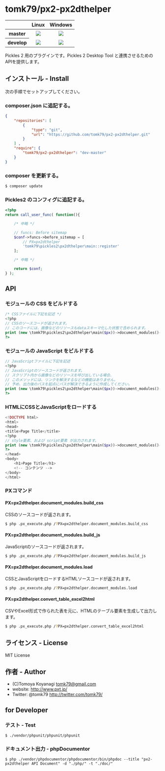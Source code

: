 tomk79/px2-px2dthelper
======================

<table>
  <thead>
    <tr>
      <th></th>
      <th>Linux</th>
      <th>Windows</th>
    </tr>
  </thead>
  <tbody>
    <tr>
      <th>master</th>
      <td align="center">
        <a href="https://travis-ci.org/tomk79/px2-px2dthelper"><img src="https://secure.travis-ci.org/tomk79/px2-px2dthelper.svg?branch=master"></a>
      </td>
      <td align="center">
        <a href="https://ci.appveyor.com/project/tomk79/px2-px2dthelper"><img src="https://ci.appveyor.com/api/projects/status/3k5v9pp5xh5kdcbe/branch/master?svg=true"></a>
      </td>
    </tr>
    <tr>
      <th>develop</th>
      <td align="center">
        <a href="https://travis-ci.org/tomk79/px2-px2dthelper"><img src="https://secure.travis-ci.org/tomk79/px2-px2dthelper.svg?branch=develop"></a>
      </td>
      <td align="center">
        <a href="https://ci.appveyor.com/project/tomk79/px2-px2dthelper"><img src="https://ci.appveyor.com/api/projects/status/3k5v9pp5xh5kdcbe/branch/develop?svg=true"></a>
      </td>
    </tr>
  </tbody>
</table>


Pickles 2 用のプラグインです。Pickles 2 Desktop Tool と連携させるためのAPIを提供します。

## インストール - Install

次の手順でセットアップしてください。

### composer.json に追記する。

```json
{
    "repositories": [
        {
            "type": "git",
            "url": "https://github.com/tomk79/px2-px2dthelper.git"
        }
    ] ,
    "require": {
        "tomk79/px2-px2dthelper": "dev-master"
    }
}
```

### composer を更新する。

```bash
$ composer update
```

### Pickles2 のコンフィグに追記する。
```php
<?php
return call_user_func( function(){

    /* 中略 */

	// funcs: Before sitemap
	$conf->funcs->before_sitemap = [
		// PX=px2dthelper
		'tomk79\pickles2\px2dthelper\main::register'
	];

    /* 中略 */

	return $conf;
} );
```

## API

### モジュールの CSS をビルドする

```php
/* CSSファイルに下記を記述 */
<?php
// CSSのソースコードが返されます。
// このコードには、画像などのリソースもdataスキーマ化した状態で含められます。
print (new \tomk79\pickles2\px2dthelper\main($px))->document_modules()->build_css();
?>
```

### モジュールの JavaScript をビルドする

```php
// JavaScriptファイルに下記を記述
<?php
// JavaScriptのソースコードが返されます。
// スクリプト内から画像などのリソースを呼び出している場合、
// このメソッドには、リンクを解決するなどの機能はありません。
// 予め、出力後のパスを起点にパスが解決できるように作成してください。
print (new \tomk79\pickles2\px2dthelper\main($px))->document_modules()->build_js();
?>
```

### HTMLにCSSとJavaScriptをロードする

```php
<!DOCTYPE html>
<html>
<head>
<title>Page Title</title>
<?php
// style要素、および script要素 が出力されます。
print (new \tomk79\pickles2\px2dthelper\main($px))->document_modules()->load();
?>
</head>
<body>
    <h1>Page Title</h1>
    <!-- コンテンツ -->
</body>
</html>
```

### PXコマンド

#### PX=px2dthelper.document_modules.build_css

CSSのソースコードが返されます。

```bash
$ php .px_execute.php /?PX=px2dthelper.document_modules.build_css
```

#### PX=px2dthelper.document_modules.build_js

JavaScriptのソースコードが返されます。

```bash
$ php .px_execute.php /?PX=px2dthelper.document_modules.build_js
```

#### PX=px2dthelper.document_modules.load

CSSとJavaScriptをロードするHTMLソースコードが返されます。

```bash
$ php .px_execute.php /?PX=px2dthelper.document_modules.load
```

#### PX=px2dthelper.convert_table_excel2html

CSVやExcel形式で作られた表を元に、HTMLのテーブル要素を生成して出力します。

```bash
$ php .px_execute.php /?PX=px2dthelper.convert_table_excel2html
```




## ライセンス - License

MIT License


## 作者 - Author

- (C)Tomoya Koyanagi <tomk79@gmail.com>
- website: <http://www.pxt.jp/>
- Twitter: @tomk79 <http://twitter.com/tomk79/>


## for Developer

### テスト - Test

```
$ ./vendor/phpunit/phpunit/phpunit
```

### ドキュメント出力 - phpDocumentor

```
$ php ./vendor/phpdocumentor/phpdocumentor/bin/phpdoc --title "px2-px2dthelper API Document" -d "./php/" -t "./doc/"
```
